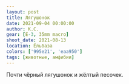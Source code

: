 ```yaml
---
layout: post
title: Лягушонок
date: 2021-09-04 00:00:00
author: К.С.
gear: [E-3, 35mm macro]
shoot_date: 2021-08-13
location: Ёльбаза
colors: ['995e21', 'eaa950']
tags: [животные, амфибии]
---
```

Почти чёрный лягушонок и жёлтый песочек.
